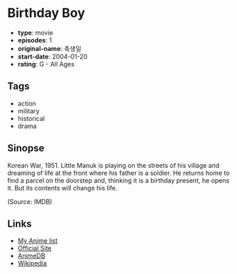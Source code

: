# Birthday Boy

-   **type**: movie
-   **episodes**: 1
-   **original-name**: 축생일
-   **start-date**: 2004-01-20
-   **rating**: G - All Ages

## Tags

-   action
-   military
-   historical
-   drama

## Sinopse

Korean War, 1951. Little Manuk is playing on the streets of his village and dreaming of life at the front where his father is a soldier. He returns home to find a parcel on the doorstep and, thinking it is a birthday present, he opens it. But its contents will change his life.

(Source: IMDB)

## Links

-   [My Anime list](https://myanimelist.net/anime/5469/Birthday_Boy)
-   [Official Site](http://www.birthdayboymovie.com)
-   [AnimeDB](http://anidb.info/perl-bin/animedb.pl?show=anime&aid=6755)
-   [Wikipedia](http://en.wikipedia.org/wiki/Birthday_Boy)
